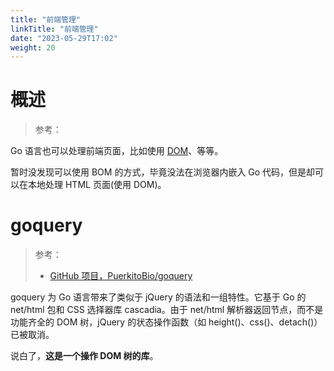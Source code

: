 ```yaml
---
title: "前端管理"
linkTitle: "前端管理"
date: "2023-05-29T17:02"
weight: 20
---
```


# 概述

> 参考：

Go 语言也可以处理前端页面，比如使用 [DOM](/docs/2.编程/高级编程语言/HTML与CSS/DOM.md)、等等。

暂时没发现可以使用 BOM 的方式，毕竟没法在浏览器内嵌入 Go 代码，但是却可以在本地处理 HTML 页面(使用 DOM)。

# goquery 

> 参考：
> 
> - [GitHub 项目，PuerkitoBio/goquery](https://github.com/PuerkitoBio/goquery)

goquery 为 Go 语言带来了类似于 jQuery 的语法和一组特性。它基于 Go 的 net/html 包和 CSS 选择器库 cascadia。由于 net/html 解析器返回节点，而不是功能齐全的 DOM 树，jQuery 的状态操作函数（如 height()、css()、detach()）已被取消。

说白了，**这是一个操作 DOM 树的库**。

